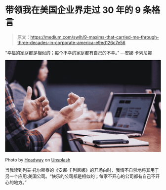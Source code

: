 # 带领我在美国企业界走过 30 年的 9 条格言

> 原文：<https://medium.com/swlh/9-maxims-that-carried-me-through-three-decades-in-corporate-america-e9ed126c7e56>

“幸福的家庭都是相似的；每个不幸的家庭都有自己的不幸。”
—安娜·卡列尼娜

![](img/422144f09b63f1859c4313e1d28dafb9.png)

Photo by [Headway](https://unsplash.com/photos/5QgIuuBxKwM?utm_source=unsplash&utm_medium=referral&utm_content=creditCopyText) on [Unsplash](https://unsplash.com/search/photos/business?utm_source=unsplash&utm_medium=referral&utm_content=creditCopyText)

当我读到列夫·托尔斯泰的《安娜·卡列尼娜》的开场白时，我情不自禁地将其用于另一个应用:美国公司。“快乐的公司都是相似的；每家不开心的公司都有自己不开心的地方。”
